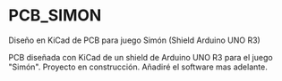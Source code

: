 # PCB_SIMON
Diseño en KiCad de PCB para juego Simón (Shield Arduino UNO R3)

PCB diseñada con KiCad de un shield de Arduino UNO R3 para el juego "Simón".
Proyecto en construcción. Añadiré el software mas adelante.
